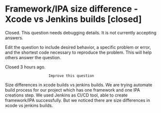 
# Framework/IPA size difference - Xcode vs Jenkins builds [closed]







Closed. This question needs debugging details. It is not currently accepting answers.
                        
                    










 Edit the question to include desired behavior, a specific problem or error, and the shortest code necessary to reproduce the problem. This will help others answer the question.


Closed 3 hours ago.







                        Improve this question
                    



Size differences in xcode builds vs jenkins builds.
We are trying automate build process for our project which has one framework and one IPA  creations step. We used Jenkins as CI/CD tool, able to create framework/IPA successfully. But we noticed there are size differences in xcode vs jenkins builds.

        